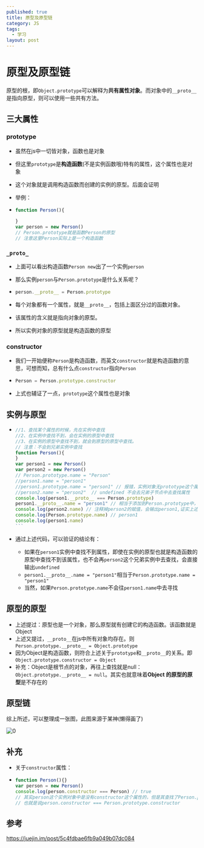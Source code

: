 ```yaml
---
published: true
title: 原型及原型链
category: JS
tags: 
  - 学习
layout: post
---
```


# 原型及原型链

原型的根，即`Object.prototype`可以解释为**共有属性对象**。而对象中的`__proto__`是指向原型，则可以使用一些共有方法。

## 三大属性

### prototype

- 虽然在js中一切皆对象，函数也是对象

- 但这里`prototype`是**构造函数**(不是实例函数哦)特有的属性，这个属性也是对象

- 这个对象就是调用构造函数而创建的实例的原型。后面会证明

- 举例：

- ```javascript
  function Person(){
      
  }
  var person = new Person()
  // Person.prototype就是函数Person的原型
  // 注意这里Person实际上是一个构造函数
  ```

### `_proto_`

- 上面可以看出构造函数`Person new`出了一个实例`person`

- 那么实例`person`与`Person.prototype`是什么关系呢？

- ```javascript
  person.__proto__ = Person.prototype
  ```

- 每个对象都有一个属性，就是`__proto__`，包括上面区分过的函数对象。

- 该属性的含义就是指向对象的原型。

- 所以实例对象的原型就是构造函数的原型

### constructor

- 我们一开始便称`Person`是构造函数，而英文`constructor`就是构造函数的意思，可想而知，总有什么点`constructor`指向`Person`

- ```javascript
  Person = Person.prototype.constructor
  ```

- 上式也辅证了一点，`prototype`这个属性也是对象

##  实例与原型

- ```javascript
  //1、查找某个属性的时候，先在实例中查找
  //2、在实例中查找不到，会在实例的原型中查找
  //3、在实例的原型中查找不到，就会到原型的原型中查找。
  // 注意：不会到兄弟实例中查找
  function Person(){
  }
  var person1 = new Person()
  var person2 = new Person()
  // Person.prototype.name = "Person"
  //person1.name = "person1"
  //person1.prototype.name = "person1" // 报错，实例对象无prototype这个属性
  //person2.name = "person2"  // undefined 不会去兄弟子节点中去查找属性
  console.log(person1.__proto__ === Person.prototype)  
  person1.__proto__.name = "person1" // 相当于添加到Person.prototype中，是属于构造函数，而不是实例  
  console.log(person2.name) // 注释掉person2的赋值，会输出person1,证实上述  
  console.log(Person.prototype.name) // person1 
  console.log(person1.name)  
  ​```
  ```

- 通过上述代码，可以验证的结论有：

  + 如果在`person1`实例中查找不到属性，即使在实例的原型也就是构造函数的原型中查找不到该属性，也不会再`person2`这个兄弟实例中去查找，会直接输出`undefined`
  + `person1.__proto__.name = "person1"`相当于`Person.prototype.name = "person1"`
  + 当然，如果`Person.prototype.name`不会往`person1.name`中去寻找


## 原型的原型

- 上述提过：原型也是一个对象，那么原型就有创建它的构造函数。该函数就是Object
- 上述又提过，`__proto__`在js中所有对象均存在。则`Person.prototype.__proto__ = Object.prototype`
- 因为Object是构造函数，则符合上述关于`prototype`和`__proto__`的关系。即`Object.prototype.constructor = Object`
- 补充：Object是根节点的对象，再往上查找就是null：`Object.prototype.__proto__ = null`。其实也就意味着**Object 的原型的原型**是不存在的

## 原型链

综上所述，可以整理成一张图，此图来源于某神(懒得画了)

![0](https://raw.githubusercontent.com/DaYesahh/DaYesahh.github.io/master/_posts/image/minejs/yuanxinglian.jpg)

## 补充

- 关于`constructor`属性：

- ```javascript
  function Person(){}
  var person = new Person()
  console.log(person.constructor === Person) // true
  // 其实person这个实例对象中是没有constructor这个属性的，但是其查找了Person.prototype，也就是按照属性的方式进行查找了
  // 也就是说person.constructor === Person.prototype.constructor
  
  ```

## 参考

https://juejin.im/post/5c4fdbae6fb9a049b07dc084